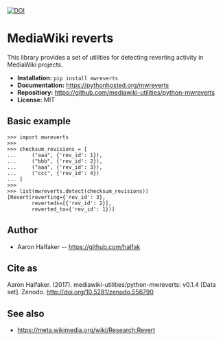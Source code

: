 [![DOI](https://zenodo.org/badge/DOI/10.5281/zenodo.556790.svg)](https://doi.org/10.5281/zenodo.556790)

# MediaWiki reverts

This library provides a set of utilities for detecting reverting activity in
MediaWiki projects.

* **Installation:** ``pip install mwreverts``
* **Documentation:** https://pythonhosted.org/mwreverts
* **Repositiory:** https://github.com/mediawiki-utilities/python-mwreverts
* **License:** MIT

## Basic example

    >>> import mwreverts
    >>>
    >>> checksum_revisions = [
    ...     ("aaa", {'rev_id': 1}),
    ...     ("bbb", {'rev_id': 2}),
    ...     ("aaa", {'rev_id': 3}),
    ...     ("ccc", {'rev_id': 4})
    ... ]
    >>>
    >>> list(mwreverts.detect(checksum_revisions))
    [Revert(reverting={'rev_id': 3},
            reverteds=[{'rev_id': 2}],
            reverted_to={'rev_id': 1})]

## Author
* Aaron Halfaker -- https://github.com/halfak

## Cite as
Aaron Halfaker. (2017). mediawiki-utilities/python-mwreverts: v0.1.4 [Data set]. Zenodo. http://doi.org/10.5281/zenodo.556790

## See also 
* https://meta.wikimedia.org/wiki/Research:Revert
